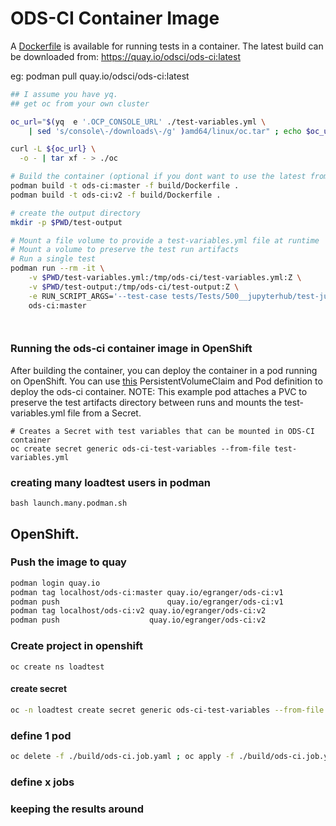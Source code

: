 # ODS-CI Container Image

A [Dockerfile](Dockerfile) is available for running tests in a container.
The latest build can be downloaded from: https://quay.io/odsci/ods-ci:latest

eg: podman pull quay.io/odsci/ods-ci:latest

```bash
## I assume you have yq.
## get oc from your own cluster

oc_url="$(yq  e '.OCP_CONSOLE_URL' ./test-variables.yml \
    | sed 's/console\-/downloads\-/g' )amd64/linux/oc.tar" ; echo $oc_url

curl -L ${oc_url} \
  -o - | tar xf - > ./oc

# Build the container (optional if you dont want to use the latest from quay.io/odsci)
podman build -t ods-ci:master -f build/Dockerfile .
podman build -t ods-ci:v2 -f build/Dockerfile .

# create the output directory
mkdir -p $PWD/test-output

# Mount a file volume to provide a test-variables.yml file at runtime
# Mount a volume to preserve the test run artifacts
# Run a single test
podman run --rm -it \
    -v $PWD/test-variables.yml:/tmp/ods-ci/test-variables.yml:Z \
    -v $PWD/test-output:/tmp/ods-ci/test-output:Z \
    -e RUN_SCRIPT_ARGS='--test-case tests/Tests/500__jupyterhub/test-jupyterlab-git-notebook.robot'  \
    ods-ci:master




```

### Running the ods-ci container image in OpenShift

After building the container, you can deploy the container in a pod running on OpenShift. You can use [this](./ods-ci.pod.yaml) PersistentVolumeClaim and Pod definition to deploy the ods-ci container.  NOTE: This example pod attaches a PVC to preserve the test artifacts directory between runs and mounts the test-variables.yml file from a Secret.

```
# Creates a Secret with test variables that can be mounted in ODS-CI container
oc create secret generic ods-ci-test-variables --from-file test-variables.yml
```


### creating many loadtest users in podman

```
bash launch.many.podman.sh
```

## OpenShift.

### Push the image to quay

```bash
podman login quay.io
podman tag localhost/ods-ci:master quay.io/egranger/ods-ci:v1
podman push                        quay.io/egranger/ods-ci:v1
podman tag localhost/ods-ci:v2 quay.io/egranger/ods-ci:v2
podman push                    quay.io/egranger/ods-ci:v2
```

### Create project in openshift

```
oc create ns loadtest

```

#### create secret

```bash
oc -n loadtest create secret generic ods-ci-test-variables --from-file test-variables.yml
```


### define 1 pod

```bash
oc delete -f ./build/ods-ci.job.yaml ; oc apply -f ./build/ods-ci.job.yaml

```

### define x jobs

### keeping the results around
